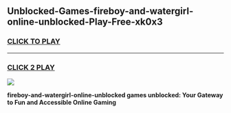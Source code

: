 
## Unblocked-Games-fireboy-and-watergirl-online-unblocked-Play-Free-xk0x3
<h3>
<a href="https://premium76.site?title=fireboy-and-watergirl-online-unblocked&ref=10A">CLICK TO PLAY</a></h3>
<hr>

<h3>
<a href="https://premium76.site?title=fireboy-and-watergirl-online-unblocked&ref=10A">CLICK 2 PLAY</a>
  
</h3>

<a href="https://premium76.site?title=fireboy-and-watergirl-online-unblocked&ref=10A"><img src="https://clearcache.store/games.png"></a>


**fireboy-and-watergirl-online-unblocked games unblocked: Your Gateway to Fun and Accessible Online Gaming**
